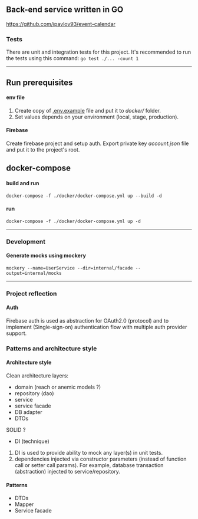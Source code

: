 ## Back-end service written in GO

https://github.com/ipavlov93/event-calendar

### Tests

There are unit and integration tests for this project.
It's recommended to run the tests using this command:
`go test ./... -count 1`

---

## Run prerequisites

#### env file

[//]: # (_.env.example_)
1. Create copy of [.env.example](.env.example) file and put it to _docker/_ folder.
2. Set values depends on your environment (local, stage, production).

#### Firebase
Create firebase project and setup auth. Export private key _account.json_ file and put it to the project's root.

## docker-compose

#### build and run
`docker-compose -f ./docker/docker-compose.yml up --build -d`

#### run
`docker-compose -f ./docker/docker-compose.yml up -d`

---

### Development

#### Generate mocks using mockery

`mockery --name=UserService --dir=internal/facade --output=internal/mocks`

---

### Project reflection

#### Auth

Firebase auth is used as abstraction for OAuth2.0 (protocol) and to implement (Single-sign-on) authentication flow with multiple auth provider support.

### Patterns and architecture style

#### Architecture style

Clean architecture layers:
- domain (reach or anemic models ?)
- repository (dao)
- service
- service facade
- DB adapter
- DTOs

SOLID ?
- DI (technique)
1. DI is used to provide ability to mock any layer(s) in unit tests.
2. dependencies injected via constructor parameters (instead of function call or setter call params). For example, database transaction (abstraction) injected to service/repository.

#### Patterns
- DTOs
- Mapper
- Service facade
